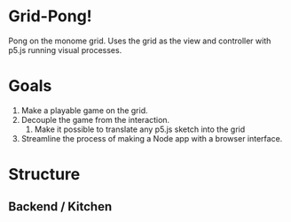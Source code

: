 # Grid-Pong!
Pong on the monome grid. Uses the grid as the view and controller with p5.js running visual processes.

# Goals
1. Make a playable game on the grid.
2. Decouple the game from the interaction.
   1. Make it possible to translate any p5.js sketch into the grid
3. Streamline the process of making a Node app with a browser interface.

# Structure

## Backend / Kitchen
